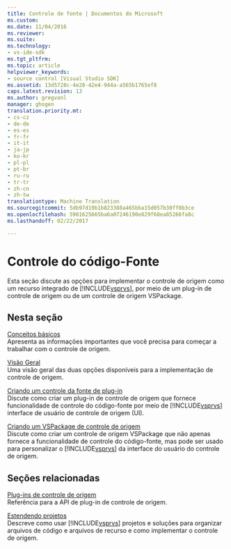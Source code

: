 ```yaml
---
title: Controle de fonte | Documentos do Microsoft
ms.custom: 
ms.date: 11/04/2016
ms.reviewer: 
ms.suite: 
ms.technology:
- vs-ide-sdk
ms.tgt_pltfrm: 
ms.topic: article
helpviewer_keywords:
- source control [Visual Studio SDK]
ms.assetid: 13d5728c-4e28-42e4-944a-a565b1765ef8
caps.latest.revision: 13
ms.author: gregvanl
manager: ghogen
translation.priority.mt:
- cs-cz
- de-de
- es-es
- fr-fr
- it-it
- ja-jp
- ko-kr
- pl-pl
- pt-br
- ru-ru
- tr-tr
- zh-cn
- zh-tw
translationtype: Machine Translation
ms.sourcegitcommit: 5db97d19b1b823388a465bba15d057b30ff0b3ce
ms.openlocfilehash: 5981625665ba6a07246190e829f68ea85266fa8c
ms.lasthandoff: 02/22/2017

---
```

# <a name="source-control"></a>Controle do código-Fonte
Esta seção discute as opções para implementar o controle de origem como um recurso integrado de [!INCLUDE[vsprvs](../../code-quality/includes/vsprvs_md.md)], por meio de um plug-in de controle de origem ou de um controle de origem VSPackage.  
  
## <a name="in-this-section"></a>Nesta seção  
 [Conceitos básicos](../../extensibility/internals/source-control-integration-essentials.md)  
 Apresenta as informações importantes que você precisa para começar a trabalhar com o controle de origem.  
  
 [Visão Geral](../../extensibility/internals/source-control-integration-overview.md)  
 Uma visão geral das duas opções disponíveis para a implementação de controle de origem.  
  
 [Criando um controle da fonte de plug-in](../../extensibility/internals/creating-a-source-control-plug-in.md)  
 Discute como criar um plug-in de controle de origem que fornece funcionalidade de controle do código-fonte por meio de [!INCLUDE[vsprvs](../../code-quality/includes/vsprvs_md.md)] interface de usuário de controle de origem (UI).  
  
 [Criando um VSPackage de controle de origem](../../extensibility/internals/creating-a-source-control-vspackage.md)  
 Discute como criar um controle de origem VSPackage que não apenas fornece a funcionalidade de controle do código-fonte, mas pode ser usado para personalizar o [!INCLUDE[vsprvs](../../code-quality/includes/vsprvs_md.md)] da interface do usuário do controle de origem.  
  
## <a name="related-sections"></a>Seções relacionadas  
 [Plug-ins de controle de origem](../../extensibility/source-control-plug-ins.md)  
 Referência para a API de plug-in de controle de origem.  
  
 [Estendendo projetos](../../extensibility/extending-projects.md)  
 Descreve como usar [!INCLUDE[vsprvs](../../code-quality/includes/vsprvs_md.md)] projetos e soluções para organizar arquivos de código e arquivos de recurso e como implementar o controle de origem.
